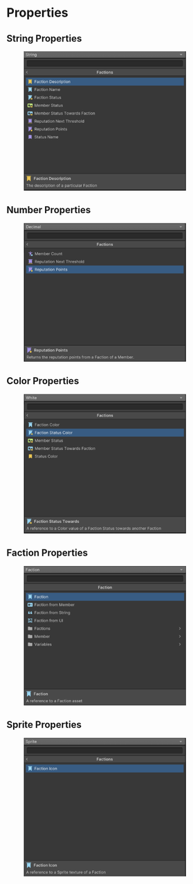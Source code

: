 # Properties



## String Properties

<div align="left">

<figure><img src="../../../.gitbook/assets/image (3) (1) (1).png" alt="" width="375"><figcaption></figcaption></figure>

</div>



## Number Properties

<div align="left">

<figure><img src="../../../.gitbook/assets/image (4) (1) (1).png" alt="" width="375"><figcaption></figcaption></figure>

</div>



## Color Properties

<div align="left">

<figure><img src="../../../.gitbook/assets/image (5) (1).png" alt="" width="375"><figcaption></figcaption></figure>

</div>



## Faction Properties

<div align="left">

<figure><img src="../../../.gitbook/assets/image (6) (1).png" alt="" width="375"><figcaption></figcaption></figure>

</div>



## Sprite Properties

<div align="left">

<figure><img src="../../../.gitbook/assets/image (7) (1).png" alt="" width="375"><figcaption></figcaption></figure>

</div>
